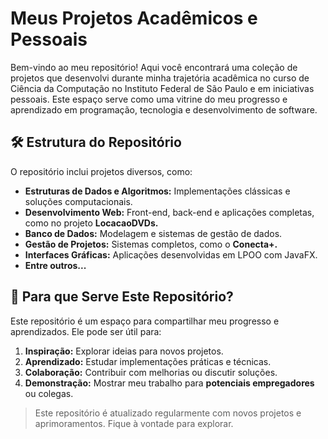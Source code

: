 # Meus Projetos Acadêmicos e Pessoais  

Bem-vindo ao meu repositório! Aqui você encontrará uma coleção de projetos que desenvolvi durante minha trajetória acadêmica no curso de Ciência da Computação no Instituto Federal de São Paulo e em iniciativas pessoais. Este espaço serve como uma vitrine do meu progresso e aprendizado em programação, tecnologia e desenvolvimento de software.  

## 🛠 Estrutura do Repositório

O repositório inclui projetos diversos, como:
- **Estruturas de Dados e Algoritmos:** Implementações clássicas e soluções computacionais.  
- **Desenvolvimento Web:** Front-end, back-end e aplicações completas, como no projeto **LocacaoDVDs.**
- **Banco de Dados:** Modelagem e sistemas de gestão de dados.   
- **Gestão de Projetos:** Sistemas completos, como o **Conecta+.**  
- **Interfaces Gráficas:** Aplicações desenvolvidas em LPOO com JavaFX.  
- **Entre outros...** 

## 🎯 Para que Serve Este Repositório?  

Este repositório é um espaço para compartilhar meu progresso e aprendizados. Ele pode ser útil para:  
1. **Inspiração:** Explorar ideias para novos projetos.  
2. **Aprendizado:** Estudar implementações práticas e técnicas.  
3. **Colaboração:** Contribuir com melhorias ou discutir soluções.  
4. **Demonstração:** Mostrar meu trabalho para **potenciais empregadores** ou colegas.

> Este repositório é atualizado regularmente com novos projetos e aprimoramentos. Fique à vontade para explorar.

